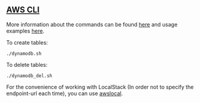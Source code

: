 ## [AWS CLI](https://aws.amazon.com/cli/)

More information about the commands can be found [here](https://docs.aws.amazon.com/cli/latest/reference/dynamodb/index.html) and usage examples [here](https://docs.aws.amazon.com/amazondynamodb/latest/developerguide/Tools.CLI.html).


To create tables:
```
./dynamodb.sh
```


To delete tables:
```
./dynamodb_del.sh
```

For the convenience of working with LocalStack (In order not to specify the endpoint-url each time), you can use [awslocal](https://docs.localstack.cloud/user-guide/integrations/aws-cli/).
